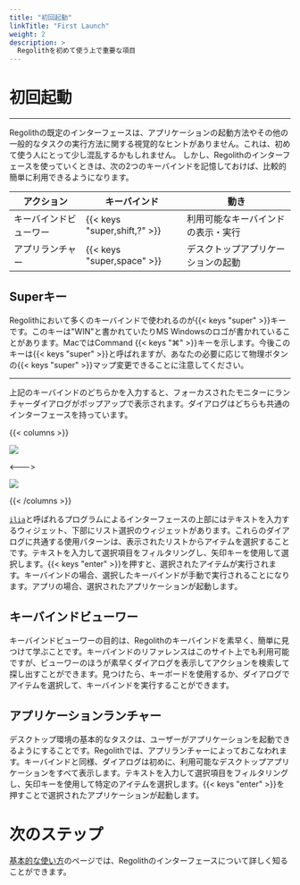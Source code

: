 ```yaml
---
title: "初回起動"
linkTitle: "First Launch"
weight: 2
description: >
  Regolithを初めて使う上で重要な項目
---
```


# 初回起動

---

Regolithの既定のインターフェースは、アプリケーションの起動方法やその他の一般的なタスクの実行方法に関する視覚的なヒントがありません。これは、初めて使う人にとって少し混乱するかもしれません。 しかし、Regolithのインターフェースを使っていくときは、次の2つのキーバインドを記憶しておけば、比較的簡単に利用できるようになります。

| アクション | キーバインド | 動き |
|--------|------------|---------|
|キーバインドビューワー | {{< keys "super,shift,?" >}} | 利用可能なキーバインドの表示・実行 |
|アプリランチャー | {{< keys "super,space" >}} | デスクトップアプリケーションの起動 |

## Superキー

Regolithにおいて多くのキーバインドで使われるのが{{< keys "super" >}}キーです。このキーは"WIN"と書かれていたりMS Windowsのロゴが書かれていることがあります。MacではCommand {{< keys "⌘" >}}キーを示します。今後このキーは{{< keys "super" >}}と呼ばれますが、あなたの必要に応じて物理ボタンの{{< keys "super" >}}マップ変更できることに注意してください。

---

上記のキーバインドのどちらかを入力すると、フォーカスされたモニターにランチャーダイアログがポップアップで表示されます。ダイアログはどちらも共通のインターフェースを持っています。

{{< columns >}}

![](/regolith-ilia-keybinding-window.png)

<--->

![](/regolith-ilia-apps-window.png)

{{< /columns >}}

[`ilia`](https://github.com/regolith-linux/ilia)と呼ばれるプログラムによるインターフェースの上部にはテキストを入力するウィジェット、下部にリスト選択のウィジェットがあります。これらのダイアログに共通する使用パターンは、表示されたリストからアイテムを選択することです。テキストを入力して選択項目をフィルタリングし、矢印キーを使用して選択します。{{< keys "enter" >}}を押すと、選択されたアイテムが実行されます。キーバインドの場合、選択したキーバインドが手動で実行されることになります。アプリの場合、選択されたアプリケーションが起動します。

## キーバインドビューワー

キーバインドビューワーの目的は、Regolithのキーバインドを素早く、簡単に見つけて学ぶことです。キーバインドのリファレンスはこのサイト上でも利用可能ですが、ビューワーのほうが素早くダイアログを表示してアクションを検索して探し出すことができます。見つけたら、キーボードを使用するか、ダイアログでアイテムを選択して、キーバインドを実行することができます。

## アプリケーションランチャー

デスクトップ環境の基本的なタスクは、ユーザーがアプリケーションを起動できるようにすることです。Regolithでは、アプリランチャーによっておこなわれます。キーバインドと同様、ダイアログは初めに、利用可能なデスクトップアプリケーションをすべて表示します。テキストを入力して選択項目をフィルタリングし、矢印キーを使用して特定のアイテムを選択します。{{< keys "enter" >}}を押すことで選択されたアプリケーションが起動します。

# 次のステップ

[基本的な使い方](../basics)のページでは、Regolithのインターフェースについて詳しく知ることができます。
